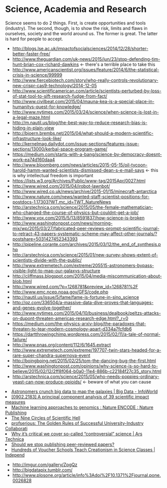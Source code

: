 # Science, Academia and Research


Science seems to do 2 things. First, is create opportunities and tools (industry). The second, though, is to show the risk, limits and flaws in ourselves, society and the world around us. The former is great. The latter is hard for people to accept.

* http://blogs.lse.ac.uk/impactofsocialsciences/2014/12/28/shorter-better-faster-free/
* http://www.theguardian.com/uk-news/2015/jun/23/stop-defending-tim-hunt-brian-cox-richard-dawkins <- there's a terrible place to take this
* http://www.americanscientist.org/issues/feature/2014/6/the-statistical-crisis-in-science/99999
* http://www.fiercebiotech.com/story/who-really-controls-revolutionary-new-crispr-cas9-technology/2014-12-05
* http://www.scientificamerican.com/article/scientists-perturbed-by-loss-of-stat-tool-to-sift-research-fudge-from-fact/
* http://www.civilbeat.com/2015/04/mauna-kea-is-a-special-place-in-humanitys-quest-for-knowledge/
* http://www.nytimes.com/2015/03/24/science/when-science-is-lost-in-a-legal-maze.html
* http://m.nautil.us/blog/the-best-way-to-reduce-research-bias-is-hiding-in-plain-view
* http://bjoern.brembs.net/2015/04/what-should-a-modern-scientific-infrastructure-look-like/
* http://kernelmag.dailydot.com/issue-sections/features-issue-sections/13000/kerbal-space-program-game/
* https://medium.com/starts-with-a-bang/science-by-democracy-doesnt-work-ea74d160daa4
* http://www.bloomberg.com/news/articles/2015-05-15/oil-tycoon-harold-hamm-wanted-scientists-dismissed-dean-s-e-mail-says <- this is why intellectual freedom is important
* https://lists.w3.org/Archives/Public/www-tag/2015Apr/0027.html
* http://www.wired.com/2015/04/irobot-lawnbot/
* http://www.wired.co.uk/news/archive/2015-01/15/minecraft-antarctica
* http://www.nature.com/news/wanted-staff-scientist-positions-for-postdocs-1.17303?WT.mc_id=TWT_NatureNews
* http://arstechnica.com/science/2015/05/the-female-mathematician-who-changed-the-course-of-physics-but-couldnt-get-a-job/
* http://www.vox.com/2015/5/13/8591837/how-science-is-broken
* http://www.washingtonpost.com/news/morning-mix/wp/2015/03/27/fabricated-peer-reviews-prompt-scientific-journal-to-retract-43-papers-systematic-scheme-may-affect-other-journals/?postshare=5031427452343393
* http://pipeline.corante.com/archives/2015/03/12/the_end_of_synthesis.php
* http://arstechnica.com/science/2015/01/new-survey-shows-extent-of-scientists-divide-with-the-public/
* http://www.extremetech.com/extreme/205515-astronomers-bypass-visible-light-to-map-our-galaxys-structure
* http://cliffmass.blogspot.com/2015/04/media-miscommunication-about-blob.html
* http://www.wired.com/?p=1268781&preview_id=1268781%2F
* http://www.emc.ncep.noaa.gov/GFS/code.php
* http://nautil.us/issue/5/fame/fame-is-fortune-in-sino_science
* http://qz.com/336504/a-massive-data-dive-proves-that-languages-and-genes-evolve-together/
* http://www.nytimes.com/2015/04/10/business/dealbook/peltzs-attacks-on-dupont-threaten-americas-research-edge.html?_r=0
* https://medium.com/the-physics-arxiv-blog/the-paradoxes-that-threaten-to-tear-modern-cosmology-apart-d334a7fcfdb6
* https://dartthrowingchimp.wordpress.com/2015/02/11/a-tale-of-normal-failure/
* http://www.pnas.org/content/112/6/1645.extract
* http://www.extremetech.com/extreme/197707-twin-stars-headed-for-a-rare-super-chandra-supernova-event
* http://boingboing.net/2015/02/25/tom-the-dancing-bug-the-first.html
* http://www.washingtonpost.com/opinions/why-science-is-so-hard-to-believe/2015/02/12/2ff8f064-b0a0-11e4-886b-c22184f27c35_story.html
* http://arstechnica.com/science/2015/05/who-needs-poppies-ordinary-yeast-can-now-produce-opioids/ <- beware of what you can cause


<li><a href="http://www.infoworld.com/d/big-data/astronomers-crunch-big-data-map-the-galaxies-209573" time_added="1357233706" tags="big data,cloud,data science,ml">Astronomers crunch big data to map the galaxies | Big Data - InfoWorld</a></li>
<li><a href="http://xxx.lanl.gov/abs/0902.2183" time_added="1356709084" tags="academia,ml">[0902.2183] A principal component analysis of 39 scientific impact measures</a></li>
<li><a href="http://www.nature.com/encode/threads/machine-learning-approaches-to-genomics" time_added="1352524652" tags="data science,ml,viz">Machine learning approaches to genomics : Nature ENCODE : Nature Publishing</a></li>
<li><a href="http://pps.sagepub.com/content/7/6/643.full" time_added="1352495538" tags="hn">The Nine Circles of Scientific Hell</a></li>
<li><a href="http://blog.prof.so/2013/01/collaboration.html" time_added="1358631000" tags="academia">profserious: The Golden Rules of Successful University-Industry Collaborati</a></li>
<li><a href="http://arstechnica.com/staff/2012/12/why-its-critical-we-cover-so-called-controversial-science/" time_added="1356115487" tags="hn">Why it’s critical we cover so-called “controversial” science | Ars Technica</a></li>
<li><a href="http://simplystatistics.org/post/32871552079/should-we-stop-publishing-peer-reviewed-papers" time_added="1349360771" tags="hn">Should we stop publishing peer-reviewed papers?</a></li>
<li><a href="http://www.pbs.org/independentlens/blog/hundreds-of-voucher-schools-teach-creationism-in-science-classes#.UQgtdBOJC10.reddit" time_added="1359591959" tags="academia">Hundreds of Voucher Schools Teach Creationism in Science Classes | Independ</a></li>


* http://imgur.com/gallery/ZpgQz
* http://bigdatapix.tumblr.com/
* http://www.plosone.org/article/info%3Adoi%2F10.1371%2Fjournal.pone.0026828